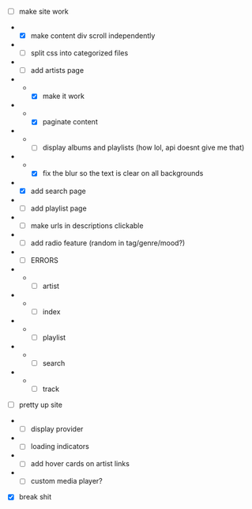 - [ ] make site work
- - [x] make content div scroll independently
- - [ ] split css into categorized files
- - [ ] add artists page
- - - [x] make it work
- - - [x] paginate content
- - - [ ] display albums and playlists (how lol, api doesnt give me that)
- - - [x] fix the blur so the text is clear on all backgrounds
- - [x] add search page
- - [ ] add playlist page
- - [ ] make urls in descriptions clickable
- - [ ] add radio feature (random in tag/genre/mood?)
- - [ ] ERRORS
- - - [ ] artist
- - - [ ] index
- - - [ ] playlist
- - - [ ] search
- - - [ ] track
- [ ] pretty up site
- - [ ] display provider
- - [ ] loading indicators
- - [ ] add hover cards on artist links
- - [ ] custom media player?
- [x] break shit
